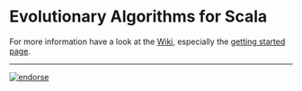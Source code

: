 Evolutionary Algorithms for Scala
=================================

For more information have a look at the [Wiki][wiki], especially the [getting started page][start].

[wiki]: https://github.com/wookietreiber/eva4s/wiki
[start]: https://github.com/wookietreiber/eva4s/wiki/Getting-Started


---

[![endorse](http://api.coderwall.com/wookietreiber/endorsecount.png)](http://coderwall.com/wookietreiber)

